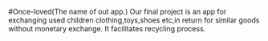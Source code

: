 #Once-loved(The name of out app.)
Our final project is an app for exchanging used children clothing,toys,shoes etc,in return for similar goods without monetary exchange.
It facilitates recycling process.
